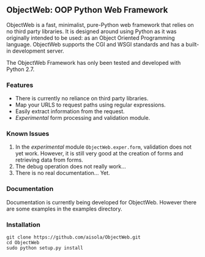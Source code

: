 ObjectWeb: OOP Python Web Framework
-----------------------------------

ObjectWeb is a fast, minimalist, pure-Python web framework that relies on no 
third party libraries. It is designed around using Python as it was originally 
intended to be used: as an Object Oriented Programming language. ObjectWeb 
supports the CGI and WSGI standards and has a built-in development server.

The ObjectWeb Framework has only been tested and developed with Python 2.7.

### Features

+ There is currently no reliance on third party libraries.
+ Map your URLS to request paths using regular expressions.
+ Easily extract information from the request.
+ *Experimental* form processing and validation module.

### Known Issues

1. In the *experimental* module `ObjectWeb.exper.form`, validation does not yet 
   work. However, it is still very good at the creation of forms and retrieving 
   data from forms.
2. The debug operation does not really work...
3. There is no real documentation... Yet.

### Documentation
Documentation is currently being developed for ObjectWeb. However there are 
some examples in the examples directory.

### Installation
    git clone https://github.com/aisola/ObjectWeb.git
    cd ObjectWeb
    sudo python setup.py install    
